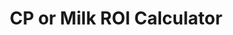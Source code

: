 ---
layout: post
title: CP or Milk ROI Calculator
published: true
type: spreadsheet
tags: cooking
image: /files/thumbnails/sheets.webp
excerpt: Calculate the ROI when turning in cooking byproducts as CP over milk
post-date: 2020-04-15
updated-date: 2020-04-15
direct-link: https://docs.google.com/spreadsheets/d/18emKucrZiQwC8blxKBR3HMt2s0gqwjuaYqLT7nzw1YM/edit?usp=sharing
---
